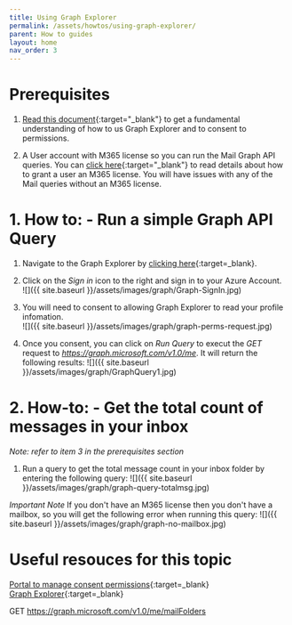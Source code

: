 ```yaml
---
title: Using Graph Explorer
permalink: /assets/howtos/using-graph-explorer/
parent: How to guides
layout: home
nav_order: 3
---
```

# **Prerequisites**
1. [Read this document](https://learn.microsoft.com/en-us/graph/graph-explorer/graph-explorer-features){:target="_blank"} to get a fundamental understanding of how to us Graph Explorer and to consent to permissions.

2. A User account with M365 license so you can run the Mail Graph API queries.  You can [click here](https://learn.microsoft.com/en-us/microsoft-365/admin/manage/assign-licenses-to-users?view=o365-worldwide){:target="_blank"} to read details about how to grant a user an M365 license.  You will have issues with any of the Mail queries without an M365 license.  

# 1. How to: - Run a simple Graph API Query
1. Navigate to the Graph Explorer by [clicking here](https://developer.microsoft.com/en-us/graph/graph-explorer){:target=_blank}.

2. Click on the *Sign in* icon to the right and sign in to your Azure Account.<br>
![]({{ site.baseurl }}/assets/images/graph/Graph-SignIn.jpg)

3. You will need to consent to allowing Graph Explorer to read your profile infomation.<br>
![]({{ site.baseurl }}/assets/images/graph/graph-perms-request.jpg) 

4. Once you consent, you can click on *Run Query* to execut the *GET* request to *https://graph.microsoft.com/v1.0/me*.  It will return the following results:
![]({{ site.baseurl }}/assets/images/graph/GraphQuery1.jpg)

# 2. How-to: - Get the total count of messages in your inbox
*Note: refer to item 3 in the prerequisites section*
1. Run a query to get the total message count in your inbox folder by entering the following query:
![]({{ site.baseurl }}/assets/images/graph/graph-query-totalmsg.jpg)

*Important Note*
If you don't have an M365 license then you don't have a mailbox, so you will get the following error when running this query:
![]({{ site.baseurl }}/assets/images/graph/graph-no-mailbox.jpg)

# Useful resouces for this topic
[Portal to manage consent permissions](https://myapps.microsoft.com/){:target=_blank}<br>
[Graph Explorer](https://developer.microsoft.com/en-us/graph/graph-explorer){:target=_blank}


GET https://graph.microsoft.com/v1.0/me/mailFolders
